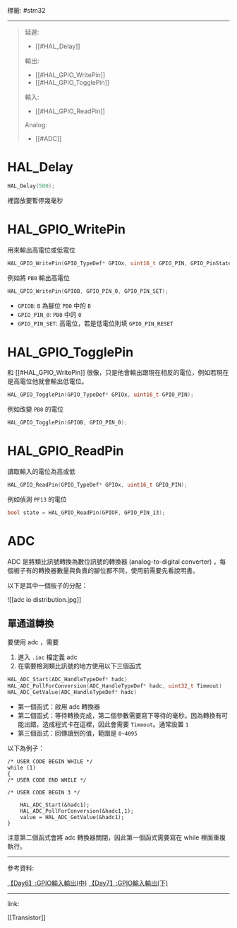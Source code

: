 標籤: #stm32 

---

> 延遲:
> - [[#HAL_Delay]]
> 
> 輸出:
> - [[#HAL_GPIO_WritePin]]
> - [[#HAL_GPIO_TogglePin]]
> 
> 輸入:
> - [[#HAL_GPIO_ReadPin]]
> 
> Analog:
> - [[#ADC]]

# HAL_Delay

```c
HAL_Delay(500);
```

裡面放要暫停幾毫秒

# HAL_GPIO_WritePin

用來輸出高電位或低電位

```c
HAL_GPIO_WritePin(GPIO_TypeDef* GPIOx, uint16_t GPIO_PIN, GPIO_PinState PinState);
```

例如將 `PB0` 輸出高電位

```c
HAL_GPIO_WritePin(GPIOB, GPIO_PIN_0, GPIO_PIN_SET);
```

- `GPIOB`: `B` 為腳位 `PB0` 中的 `B`
- `GPIO_PIN_0`: `PB0` 中的 `0`
- `GPIO_PIN_SET`: 高電位，若是低電位則填 `GPIO_PIN_RESET`

# HAL_GPIO_TogglePin

和 [[#HAL_GPIO_WritePin]] 很像，只是他會輸出跟現在相反的電位，例如若現在是高電位他就會輸出低電位。

```c
HAL_GPIO_TogglePin(GPIO_TypeDef* GPIOx, uint16_t GPIO_PIN);
```

例如改變 `PB0` 的電位

```c
HAL_GPIO_TogglePin(GPIOB, GPIO_PIN_0);
```

# HAL_GPIO_ReadPin

讀取輸入的電位為高或低

```c
HAL_GPIO_ReadPin(GPIO_TypeDef* GPIOx, uint16_t GPIO_PIN);
```

例如偵測 `PF13` 的電位

```c
bool state = HAL_GPIO_ReadPin(GPIOF, GPIO_PIN_13);
```

# ADC

ADC 是將類比訊號轉換為數位訊號的轉換器 (analog-to-digital converter) ，每個板子有的轉換器數量與負責的腳位都不同，使用前需要先看說明書。

以下是其中一個板子的分配：

![[adc io distribution.jpg]]

## 單通道轉換

要使用 adc ，需要

1. 進入 `.ioc` 檔定義 adc
2. 在需要檢測類比訊號的地方使用以下三個函式

```c
HAL_ADC_Start(ADC_HandleTypeDef* hadc)
HAL_ADC_PollForConversion(ADC_HandleTypeDef* hadc, uint32_t Timeout)
HAL_ADC_GetValue(ADC_HandleTypeDef* hadc)
```

- 第一個函式：啟用 adc 轉換器
- 第二個函式：等待轉換完成，第二個參數需要寫下等待的毫秒。因為轉換有可能出錯，造成程式卡在這裡，因此會需要 `Timeout`。通常設置 `1`
- 第三個函式：回傳讀到的值，範圍是 `0~4095`

以下為例子：

```
/* USER CODE BEGIN WHILE */
while (1)
{
/* USER CODE END WHILE */

/* USER CODE BEGIN 3 */

    HAL_ADC_Start(&hadc1);
    HAL_ADC_PollForConversion(&hadc1,1);
    value = HAL_ADC_GetValue(&hadc1);
}
```

注意第二個函式會將 adc 轉換器關閉，因此第一個函式需要寫在 while 裡面重複執行。

---

參考資料:

[【Day6】:GPIO輸入輸出(中)](https://ithelp.ithome.com.tw/articles/10268197)
[【Day7】:GPIO輸入輸出(下)](https://ithelp.ithome.com.tw/articles/10268523)

---

link:

[[Transistor]]
